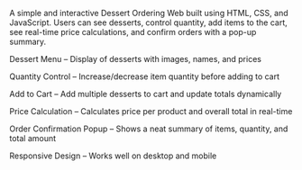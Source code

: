 A simple and interactive Dessert Ordering Web built using HTML, CSS, and JavaScript.
Users can see desserts, control quantity, add items to the cart, see real-time price calculations, and confirm orders with a pop-up summary.

Dessert Menu – Display of desserts with images, names, and prices

Quantity Control – Increase/decrease item quantity before adding to cart

Add to Cart – Add multiple desserts to cart and update totals dynamically

Price Calculation – Calculates price per product and overall total in real-time

Order Confirmation Popup – Shows a neat summary of items, quantity, and total amount

Responsive Design – Works well on desktop and mobile
